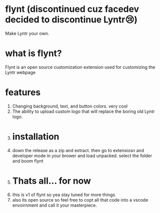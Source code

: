 # flynt (discontinued cuz facedev decided to discontinue Lyntr😢)
Make Lyntr your own.
# what is flynt?
Flynt is an open source customization extension used for customizing the Lyntr webpage
# features
1. Changing background, text, and button colors. very cool
2. The ability to upload custom logo that will replace the boring old Lyntr logo.
3. # installation
4. down the release as a zip and extract. then go to extensiosn and developer mode in your brower and load unpacked. select the folder and boom flynt
5. # Thats all... for now
6. this is v1 of flynt so yea stay tuned for more things
7. also its open source so feel free to copt all that code into a vscode envoirnment and call it your masterpiece.

